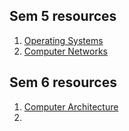 ## Sem 5 resources

1. [Operating Systems](https://rit-ctrl.github.io/Resources/docs/OS.html)
2. [Computer Networks](https://rit-ctrl.github.io/Resources/docs/CN.html)

## Sem 6 resources

1. [Computer Architecture](https://rit-ctrl.github.io/Resources/docs/CA.html)
2. []()
